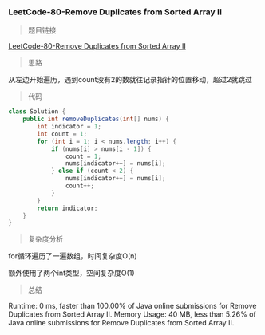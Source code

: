 ### LeetCode-80-Remove Duplicates from Sorted Array II

> 题目链接

[LeetCode-80-Remove Duplicates from Sorted Array II](https://leetcode.com/problems/remove-duplicates-from-sorted-array-ii/)

> 思路

从左边开始遍历，遇到count没有2的数就往记录指针的位置移动，超过2就跳过

> 代码

```java
class Solution {
    public int removeDuplicates(int[] nums) {
		int indicator = 1;
		int count = 1;
		for (int i = 1; i < nums.length; i++) {
			if (nums[i] > nums[i - 1]) {
				count = 1;
				nums[indicator++] = nums[i];
			} else if (count < 2) {
				nums[indicator++] = nums[i];
				count++;
			}
		}
		return indicator;
    }
}
```

> 复杂度分析

for循环遍历了一遍数组，时间复杂度O(n)

额外使用了两个int类型，空间复杂度O(1)

> 总结

Runtime: 0 ms, faster than 100.00% of Java online submissions for Remove Duplicates from Sorted Array II.
Memory Usage: 40 MB, less than 5.26% of Java online submissions for Remove Duplicates from Sorted Array II.
